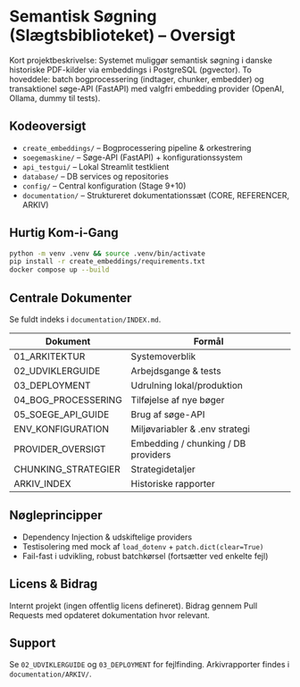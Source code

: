 # Semantisk Søgning (Slægtsbiblioteket) – Oversigt

Kort projektbeskrivelse: Systemet muliggør semantisk søgning i danske historiske PDF-kilder via embeddings i PostgreSQL (pgvector). To hoveddele: batch bogprocessering (indtager, chunker, embedder) og transaktionel søge-API (FastAPI) med valgfri embedding provider (OpenAI, Ollama, dummy til tests).

## Kodeoversigt
- `create_embeddings/` – Bogprocessering pipeline & orkestrering
- `soegemaskine/` – Søge-API (FastAPI) + konfigurationssystem
- `api_testgui/` – Lokal Streamlit testklient
- `database/` – DB services og repositories
- `config/` – Central konfiguration (Stage 9+10)
- `documentation/` – Struktureret dokumentationssæt (CORE, REFERENCER, ARKIV)

## Hurtig Kom-i-Gang
```bash
python -m venv .venv && source .venv/bin/activate
pip install -r create_embeddings/requirements.txt
docker compose up --build
```

## Centrale Dokumenter
Se fuldt indeks i `documentation/INDEX.md`.

| Dokument | Formål |
|----------|-------|
| 01_ARKITEKTUR | Systemoverblik |
| 02_UDVIKLERGUIDE | Arbejdsgange & tests |
| 03_DEPLOYMENT | Udrulning lokal/produktion |
| 04_BOG_PROCESSERING | Tilføjelse af nye bøger |
| 05_SOEGE_API_GUIDE | Brug af søge-API |
| ENV_KONFIGURATION | Miljøvariabler & .env strategi |
| PROVIDER_OVERSIGT | Embedding / chunking / DB providers |
| CHUNKING_STRATEGIER | Strategidetaljer |
| ARKIV_INDEX | Historiske rapporter |

## Nøgleprincipper
- Dependency Injection & udskiftelige providers
- Testisolering med mock af `load_dotenv` + `patch.dict(clear=True)`
- Fail-fast i udvikling, robust batchkørsel (fortsætter ved enkelte fejl)

## Licens & Bidrag
Internt projekt (ingen offentlig licens defineret). Bidrag gennem Pull Requests med opdateret dokumentation hvor relevant.

## Support
Se `02_UDVIKLERGUIDE` og `03_DEPLOYMENT` for fejlfinding. Arkivrapporter findes i `documentation/ARKIV/`.

